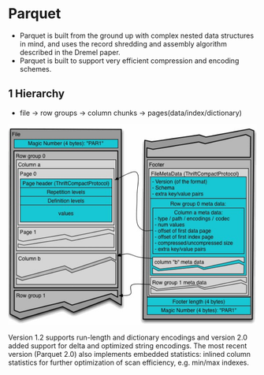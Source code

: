 # Parquet

- Parquet is built from the ground up with complex nested data structures in mind, and uses the record shredding and assembly algorithm described in the Dremel paper. 
- Parquet is built to support very efficient compression and encoding schemes. 

## 1 Hierarchy
- file -> row groups -> column chunks -> pages(data/index/dictionary)

![parquet](https://github.com/barneywill/bigdata_demo/blob/main/imgs/parquet.jpg)


Version 1.2 supports run-length and dictionary encodings and version 2.0 added support for delta and optimized string encodings. The most recent version (Parquet 2.0) also implements embedded statistics: inlined column statistics for further optimization of scan efficiency, e.g. min/max indexes.
